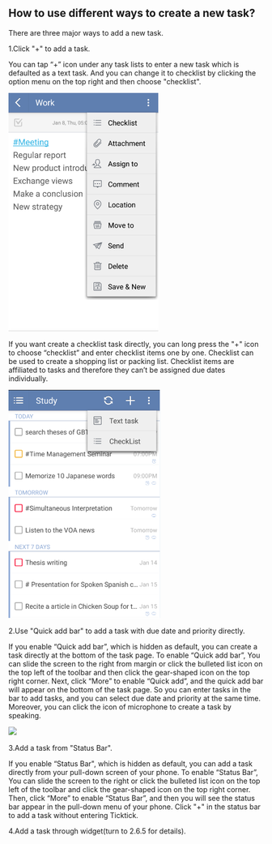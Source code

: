 ## How to use different ways to create a new task?

There are three major ways to add a new task.

1.Click "+" to add a task.

You can tap “+” icon under any task lists to enter a new task which is defaulted as a text task. And you can change it to checklist by clicking the option menu on the top right and then choose "checklist".

![](../images/image2.2.6.2W.png)

If you want create a checklist task directly, you can long press the "+" icon to choose “checklist” and enter checklist items one by one. Checklist can be used to create a shopping list or packing list. Checklist items are affiliated to tasks and therefore they can’t be assigned due dates individually.

![](../images/image2.2.6W.png)

2.Use "Quick add bar" to add a task with due date and priority directly.

If you enable “Quick add bar”, which is hidden as default, you can create a task directly at the bottom of the task page. To enable “Quick add bar”, You can slide the screen to the right from margin or click the bulleted list icon on the top left of the toolbar and then click the gear-shaped icon on the top right corner. Next, click “More” to enable “Quick add”, and the quick add bar will appear on the bottom of the task page. So you can enter tasks in the bar to add tasks, and you can select due date and priority at the same time. Moreover, you can click the icon of microphone to create a task by speaking.

![](../images/image.2.2.1W.png)

3.Add a task from "Status Bar".

If you enable “Status Bar", which is hidden as default, you can add a task directly from your pull-down screen of your phone. To enable “Status Bar”, You can slide the screen to the right or click the bulleted list icon on the top left of the toolbar and click the gear-shaped icon on the top right corner. Then, click “More” to enable “Status Bar”, and then you will see the status bar appear in the pull-down menu of your phone. Click "+" in the status bar to add a task without entering Ticktick.


4.Add a task through widget(turn to 2.6.5 for details).
